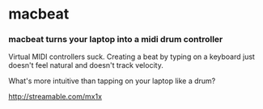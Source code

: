 # macbeat

### macbeat turns your laptop into a midi drum controller

Virtual MIDI controllers suck. Creating a beat by typing on a keyboard just doesn't feel natural and doesn't track velocity.

What's more intuitive than tapping on your laptop like a drum?

http://streamable.com/mx1x
